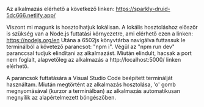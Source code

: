 Az alkalmazás elérhető a következő linken: https://sparkly-druid-5dc666.netlify.app/

Viszont mi magunk is hosztolhatjuk lokálisan.
A lokális hosztoláshoz először is szükség van a Node.js futtatási környezetre, ami elérhető ezen a linken: https://nodejs.org/en
Utána a 6502js könyvtárba navigálva futtassuk le terminálból a követező parancsot: 
"npm i".
Végül az "npm run dev" paranccsal tudjuk elindítani az alkalmazást.
Miután elindult, hacsak a port nem foglalt, alapvetőleg az alkalmazás a http://localhost:5000/ linken elérhető.

A parancsok futtatására a Visual Studio Code beépített terminálját használtam. Miután megtörtént az alkalmazás hosztolása, 'o' gomb megnyomásával (kurzor a terminálban) az alkalmazás automatikusan megnyílik az alapértelmezett böngészőben. 

